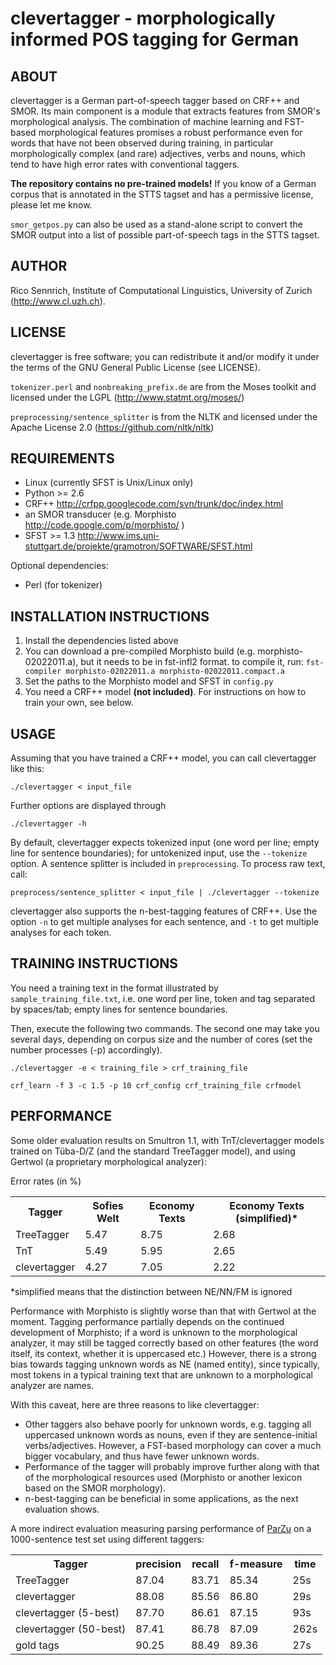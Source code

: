 clevertagger - morphologically informed POS tagging for German
==============================================================

ABOUT
-----

clevertagger is a German part-of-speech tagger based on CRF++ and SMOR.
Its main component is a module that extracts features from SMOR's morphological analysis.
The combination of machine learning and FST-based morphological features promises a robust performance even for words that have not been observed during training,
in particular morphologically complex (and rare) adjectives, verbs and nouns, which tend to have high error rates with conventional taggers.

**The repository contains no pre-trained models!**
If you know of a German corpus that is annotated in the STTS tagset and has a permissive license, please let me know.

`smor_getpos.py` can also be used as a stand-alone script to convert the SMOR output into a list of possible part-of-speech tags in the STTS tagset.

AUTHOR
------

Rico Sennrich, Institute of Computational Linguistics, University of Zurich (http://www.cl.uzh.ch).


LICENSE
-------

clevertagger is free software; you can redistribute it and/or modify it under the terms of the GNU General Public License (see LICENSE).

`tokenizer.perl` and `nonbreaking_prefix.de` are from the Moses toolkit and licensed under the LGPL (http://www.statmt.org/moses/)

`preprocessing/sentence_splitter` is from the NLTK and licensed under the Apache License 2.0 (https://github.com/nltk/nltk)


REQUIREMENTS
------------

- Linux (currently SFST is Unix/Linux only)
- Python >= 2.6
- CRF++ http://crfpp.googlecode.com/svn/trunk/doc/index.html
- an SMOR transducer (e.g. Morphisto http://code.google.com/p/morphisto/ )
- SFST >= 1.3 http://www.ims.uni-stuttgart.de/projekte/gramotron/SOFTWARE/SFST.html

Optional dependencies:

- Perl (for tokenizer)

INSTALLATION INSTRUCTIONS
-------------------------

1. Install the dependencies listed above
2. You can download a pre-compiled Morphisto build (e.g. morphisto-02022011.a), but it needs to be in fst-infl2 format.
to compile it, run:
    `fst-compiler morphisto-02022011.a morphisto-02022011.compact.a`
3. Set the paths to the Morphisto model and SFST in `config.py`
4. You need a CRF++ model **(not included)**. For instructions on how to train your own, see below.


USAGE
-----

Assuming that you have trained a CRF++ model, you can call clevertagger like this:

    ./clevertagger < input_file

Further options are displayed through

    ./clevertagger -h

By default, clevertagger expects tokenized input (one word per line; empty line for sentence boundaries);
for untokenized input, use the `--tokenize` option. A sentence splitter is included in `preprocessing`. To process raw text, call:

    preprocess/sentence_splitter < input_file | ./clevertagger --tokenize

clevertagger also supports the n-best-tagging features of CRF++.
Use the option `-n` to get multiple analyses for each sentence, and `-t` to get multiple analyses for each token.


TRAINING INSTRUCTIONS
---------------------

You need a training text in the format illustrated by `sample_training_file.txt`, 
i.e. one word per line, token and tag separated by spaces/tab; empty lines for sentence boundaries.

Then, execute the following two commands.
The second one may take you several days, depending on corpus size and the number of cores (set the number processes (-p) accordingly).

    ./clevertagger -e < training_file > crf_training_file

    crf_learn -f 3 -c 1.5 -p 10 crf_config crf_training_file crfmodel


PERFORMANCE
-----------

Some older evaluation results on Smultron 1.1, with TnT/clevertagger models trained on Tüba-D/Z (and the standard TreeTagger model), 
and using Gertwol (a proprietary morphological analyzer):

Error rates (in %)

<table>
  <tr>
    <th>Tagger</th>
    <th>Sofies Welt</th>
    <th>Economy Texts</th>
    <th>Economy Texts (simplified)*</th>
  </tr>

  <tr>
    <td>TreeTagger</td>
    <td>5.47</td>
    <td>8.75</td>
    <td>2.68</td>
  </tr>

  <tr>
    <td>TnT</td>
    <td>5.49</td>
    <td>5.95</td>
    <td>2.65</td>
  </tr>

  <tr>
    <td>clevertagger</td>
    <td>4.27</td>
    <td>7.05</td>
    <td>2.22</td>
  </tr>

</table>

*simplified means that the distinction between NE/NN/FM is ignored

Performance with Morphisto is slightly worse than that with Gertwol at the moment.
Tagging performance partially depends on the continued development of Morphisto;
if a word is unknown to the morphological analyzer, it may still be tagged correctly based on other features (the word itself, its context, whether it is uppercased etc.)
However, there is a strong bias towards tagging unknown words as NE (named entity),
since typically, most tokens in a typical training text that are unknown to a morphological analyzer are names.

With this caveat, here are three reasons to like clevertagger:

- Other taggers also behave poorly for unknown words, e.g. tagging all uppercased unknown words as nouns, even if they are sentence-initial verbs/adjectives.
  However, a FST-based morphology can cover a much bigger vocabulary, and thus have fewer unknown words.
- Performance of the tagger will probably improve further along with that of the morphological resources used (Morphisto or another lexicon based on the SMOR morphology).
- n-best-tagging can be beneficial in some applications, as the next evaluation shows.


A more indirect evaluation measuring parsing performance of [ParZu](https://github.com/rsennrich/ParZu) on a 1000-sentence test set using different taggers:


<table>
  <tr>
    <th>Tagger</th>
    <th>precision</th>
    <th>recall</th>
    <th>f-measure</th>
    <th>time</th>
  </tr>

  <tr>
    <td>TreeTagger</td>
    <td>87.04</td>
    <td>83.71</td>
    <td>85.34</td>
    <td>25s</td>
  </tr>

  <tr>
    <td>clevertagger</td>
    <td>88.08</td>
    <td>85.56</td>
    <td>86.80</td>
    <td>29s</td>
  </tr>

  <tr>
    <td>clevertagger (5-best)</td>
    <td>87.70</td>
    <td>86.61</td>
    <td>87.15</td>
    <td>93s</td>
  </tr>

  <tr>
    <td>clevertagger (50-best)</td>
    <td>87.41</td>
    <td>86.78</td>
    <td>87.09</td>
    <td>262s</td>
  </tr>

  <tr>
    <td>gold tags</td>
    <td>90.25</td>
    <td>88.49</td>
    <td>89.36</td>
    <td>27s</td>
  </tr>

</table>
